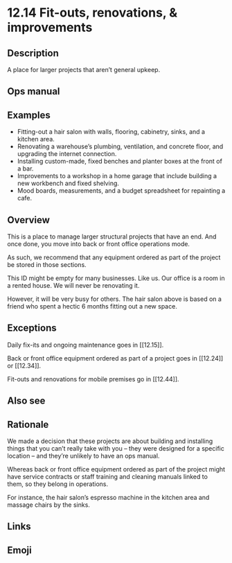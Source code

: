 # 12.14 Fit-outs, renovations, & improvements

## Description

A place for larger projects that aren’t general upkeep.

## Ops manual

## Examples

- Fitting-out a hair salon with walls, flooring, cabinetry, sinks, and a kitchen area.
- Renovating a warehouse’s plumbing, ventilation, and concrete floor, and upgrading the internet connection.
- Installing custom-made, fixed benches and planter boxes at the front of a bar.
- Improvements to a workshop in a home garage that include building a new workbench and fixed shelving.
- Mood boards, measurements, and a budget spreadsheet for repainting a cafe.

## Overview

This is a place to manage larger structural projects that have an end. And once done, you move into back or front office operations mode.

As such, we recommend that any equipment ordered as part of the project be stored in those sections.

This ID might be empty for many businesses. Like us. Our office is a room in a rented house. We will never be renovating it.

However, it will be very busy for others. The hair salon above is based on a friend who spent a hectic 6 months fitting out a new space.

## Exceptions

Daily fix-its and ongoing maintenance goes in [[12.15]].

Back or front office equipment ordered as part of a project goes in [[12.24]] or [[12.34]].

Fit-outs and renovations for mobile premises go in [[12.44]].

## Also see

## Rationale

We made a decision that these projects are about building and installing things that you can’t really take with you – they were designed for a specific location – and they’re unlikely to have an ops manual.

Whereas back or front office equipment ordered as part of the project might have service contracts or staff training and cleaning manuals linked to them, so they belong in operations.

For instance, the hair salon’s espresso machine in the kitchen area and massage chairs by the sinks.

## Links

## Emoji
